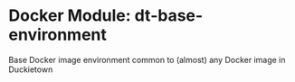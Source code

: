 # Docker Module: dt-base-environment


Base Docker image environment common to (almost) any Docker image in Duckietown
